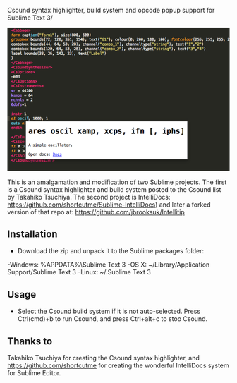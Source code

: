 Csound syntax highlighter, build system and opcode popup support for Sublime Text 3/ 

![Screenshot](/screenshot.png)

This is an amalgamation and modification of two Sublime projects. The first is a Csound syntax highlighter and build system posted to the Csound list by Takahiko Tsuchiya. The second project is IntelliDocs:
https://github.com/shortcutme/Sublime-IntelliDocs)
and later a forked version of that repo at:
https://github.com/jbrooksuk/Intellitip

## Installation ##

 - Download the zip and unpack it to the Sublime packages folder:

-Windows: %APPDATA%\Sublime Text 3
-OS X: ~/Library/Application Support/Sublime Text 3
-Linux: ~/.Sublime Text 3

## Usage ##

- Select the Csound build system if it is not auto-selected. Press Ctrl(cmd)+b to run Csound, and press Ctrl+alt+c to stop Csound.


## Thanks to ##
Takahiko Tsuchiya for creating the Csound syntax highlighter, and https://github.com/shortcutme for creating the wonderful IntelliDocs system for Sublime Editor.  
